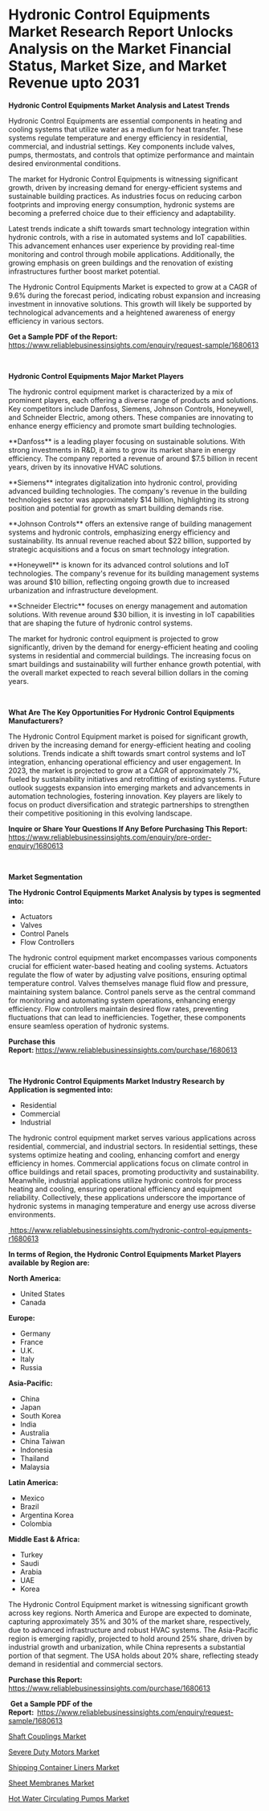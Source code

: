 <p><h1>Hydronic Control Equipments Market Research Report Unlocks Analysis on the Market Financial Status, Market Size, and Market Revenue upto 2031</h1></p><p><strong>Hydronic Control Equipments Market Analysis and Latest Trends</strong></p>
<p><p>Hydronic Control Equipments are essential components in heating and cooling systems that utilize water as a medium for heat transfer. These systems regulate temperature and energy efficiency in residential, commercial, and industrial settings. Key components include valves, pumps, thermostats, and controls that optimize performance and maintain desired environmental conditions. </p><p>The market for Hydronic Control Equipments is witnessing significant growth, driven by increasing demand for energy-efficient systems and sustainable building practices. As industries focus on reducing carbon footprints and improving energy consumption, hydronic systems are becoming a preferred choice due to their efficiency and adaptability. </p><p>Latest trends indicate a shift towards smart technology integration within hydronic controls, with a rise in automated systems and IoT capabilities. This advancement enhances user experience by providing real-time monitoring and control through mobile applications. Additionally, the growing emphasis on green buildings and the renovation of existing infrastructures further boost market potential. </p><p>The Hydronic Control Equipments Market is expected to grow at a CAGR of 9.6% during the forecast period, indicating robust expansion and increasing investment in innovative solutions. This growth will likely be supported by technological advancements and a heightened awareness of energy efficiency in various sectors.</p></p>
<p><strong>Get a Sample PDF of the Report:&nbsp;</strong> <a href="https://www.reliablebusinessinsights.com/enquiry/request-sample/1680613?utm_campaign=1109&utm_medium=2&utm_source=Github&utm_content=ia&utm_term=16122024&utm_id=hydronic-control-equipments">https://www.reliablebusinessinsights.com/enquiry/request-sample/1680613</a></p>
<p>&nbsp;</p>
<p><strong>Hydronic Control Equipments Major Market Players</strong></p>
<p><p>The hydronic control equipment market is characterized by a mix of prominent players, each offering a diverse range of products and solutions. Key competitors include Danfoss, Siemens, Johnson Controls, Honeywell, and Schneider Electric, among others. These companies are innovating to enhance energy efficiency and promote smart building technologies.</p><p>**Danfoss** is a leading player focusing on sustainable solutions. With strong investments in R&D, it aims to grow its market share in energy efficiency. The company reported a revenue of around $7.5 billion in recent years, driven by its innovative HVAC solutions.</p><p>**Siemens** integrates digitalization into hydronic control, providing advanced building technologies. The company's revenue in the building technologies sector was approximately $14 billion, highlighting its strong position and potential for growth as smart building demands rise.</p><p>**Johnson Controls** offers an extensive range of building management systems and hydronic controls, emphasizing energy efficiency and sustainability. Its annual revenue reached about $22 billion, supported by strategic acquisitions and a focus on smart technology integration.</p><p>**Honeywell** is known for its advanced control solutions and IoT technologies. The company's revenue for its building management systems was around $10 billion, reflecting ongoing growth due to increased urbanization and infrastructure development.</p><p>**Schneider Electric** focuses on energy management and automation solutions. With revenue around $30 billion, it is investing in IoT capabilities that are shaping the future of hydronic control systems.</p><p>The market for hydronic control equipment is projected to grow significantly, driven by the demand for energy-efficient heating and cooling systems in residential and commercial buildings. The increasing focus on smart buildings and sustainability will further enhance growth potential, with the overall market expected to reach several billion dollars in the coming years.</p></p>
<p>&nbsp;</p>
<p><strong>What Are The Key Opportunities For Hydronic Control Equipments Manufacturers?</strong></p>
<p><p>The Hydronic Control Equipment market is poised for significant growth, driven by the increasing demand for energy-efficient heating and cooling solutions. Trends indicate a shift towards smart control systems and IoT integration, enhancing operational efficiency and user engagement. In 2023, the market is projected to grow at a CAGR of approximately 7%, fueled by sustainability initiatives and retrofitting of existing systems. Future outlook suggests expansion into emerging markets and advancements in automation technologies, fostering innovation. Key players are likely to focus on product diversification and strategic partnerships to strengthen their competitive positioning in this evolving landscape.</p></p>
<p><strong>Inquire or Share Your Questions If Any Before Purchasing This Report:</strong> <a href="https://www.reliablebusinessinsights.com/enquiry/pre-order-enquiry/1680613?utm_campaign=1109&utm_medium=2&utm_source=Github&utm_content=ia&utm_term=16122024&utm_id=hydronic-control-equipments">https://www.reliablebusinessinsights.com/enquiry/pre-order-enquiry/1680613</a></p>
<p>&nbsp;</p>
<p><strong>Market Segmentation</strong></p>
<p><strong>The Hydronic Control Equipments Market Analysis by types is segmented into:</strong></p>
<p><ul><li>Actuators</li><li>Valves</li><li>Control Panels</li><li>Flow Controllers</li></ul></p>
<p><p>The hydronic control equipment market encompasses various components crucial for efficient water-based heating and cooling systems. Actuators regulate the flow of water by adjusting valve positions, ensuring optimal temperature control. Valves themselves manage fluid flow and pressure, maintaining system balance. Control panels serve as the central command for monitoring and automating system operations, enhancing energy efficiency. Flow controllers maintain desired flow rates, preventing fluctuations that can lead to inefficiencies. Together, these components ensure seamless operation of hydronic systems.</p></p>
<p><strong>Purchase this Report:&nbsp;</strong><a href="https://www.reliablebusinessinsights.com/purchase/1680613?utm_campaign=1109&utm_medium=2&utm_source=Github&utm_content=ia&utm_term=16122024&utm_id=hydronic-control-equipments">https://www.reliablebusinessinsights.com/purchase/1680613</a></p>
<p>&nbsp;</p>
<p><strong>The Hydronic Control Equipments Market Industry Research by Application is segmented into:</strong></p>
<p><ul><li>Residential</li><li>Commercial</li><li>Industrial</li></ul></p>
<p><p>The hydronic control equipment market serves various applications across residential, commercial, and industrial sectors. In residential settings, these systems optimize heating and cooling, enhancing comfort and energy efficiency in homes. Commercial applications focus on climate control in office buildings and retail spaces, promoting productivity and sustainability. Meanwhile, industrial applications utilize hydronic controls for process heating and cooling, ensuring operational efficiency and equipment reliability. Collectively, these applications underscore the importance of hydronic systems in managing temperature and energy use across diverse environments.</p></p>
<p><a href="https://www.reliablebusinessinsights.com/hydronic-control-equipments-r1680613?utm_campaign=1109&utm_medium=2&utm_source=Github&utm_content=ia&utm_term=16122024&utm_id=hydronic-control-equipments">&nbsp;https://www.reliablebusinessinsights.com/hydronic-control-equipments-r1680613</a></p>
<p><strong>In terms of Region, the Hydronic Control Equipments Market Players available by Region are:</strong></p>
<p>
    <p> <strong> North America: </strong>
        <ul>
            <li>United States</li>
            <li>Canada</li>
        </ul>
        </p> 
    <p> <strong> Europe: </strong>
        <ul>
            <li>Germany</li>
            <li>France</li>
            <li>U.K.</li>
            <li>Italy</li>
            <li>Russia</li>
        </ul>
        </p> 
    <p> <strong> Asia-Pacific: </strong>
        <ul>
            <li>China</li>
            <li>Japan</li>
            <li>South Korea</li>
            <li>India</li>
            <li>Australia</li>
            <li>China Taiwan</li>
            <li>Indonesia</li>
            <li>Thailand</li>
            <li>Malaysia</li>
        </ul>
        </p> 
    <p> <strong> Latin America: </strong>
        <ul>
            <li>Mexico</li>
            <li>Brazil</li>
            <li>Argentina Korea</li>
            <li>Colombia</li>
        </ul>
        </p> 
    <p> <strong> Middle East & Africa: </strong>
        <ul>
            <li>Turkey</li>
            <li>Saudi</li>
            <li>Arabia</li>
            <li>UAE</li>
            <li>Korea</li>
        </ul>
    </p>
    </p>
<p><p>The Hydronic Control Equipment market is witnessing significant growth across key regions. North America and Europe are expected to dominate, capturing approximately 35% and 30% of the market share, respectively, due to advanced infrastructure and robust HVAC systems. The Asia-Pacific region is emerging rapidly, projected to hold around 25% share, driven by industrial growth and urbanization, while China represents a substantial portion of that segment. The USA holds about 20% share, reflecting steady demand in residential and commercial sectors.</p></p>
<p><strong>Purchase this Report: </strong><a href="https://www.reliablebusinessinsights.com/purchase/1680613?utm_campaign=1109&utm_medium=2&utm_source=Github&utm_content=ia&utm_term=16122024&utm_id=hydronic-control-equipments">https://www.reliablebusinessinsights.com/purchase/1680613</a></p>
<p>&nbsp;<strong>Get a Sample PDF of the Report:&nbsp;&nbsp;</strong><a href="https://www.reliablebusinessinsights.com/enquiry/request-sample/1680613?utm_campaign=1109&utm_medium=2&utm_source=Github&utm_content=ia&utm_term=16122024&utm_id=hydronic-control-equipments">https://www.reliablebusinessinsights.com/enquiry/request-sample/1680613</a></p>
<p><strong></strong></p>
<p><p><a href="https://www.linkedin.com/pulse/acomprehensive-analysis-onthe-sizedynamicsand-expected-development-7qoje?utm_campaign=1109&utm_medium=2&utm_source=Github&utm_content=ia&utm_term=16122024&utm_id=hydronic-control-equipments">Shaft Couplings Market</a></p><p><a href="https://www.linkedin.com/pulse/severe-duty-motors-market-investigation-industry-evolution-j54ie?utm_campaign=1109&utm_medium=2&utm_source=Github&utm_content=ia&utm_term=16122024&utm_id=hydronic-control-equipments">Severe Duty Motors Market</a></p><p><a href="https://www.linkedin.com/pulse/exploring-growth-potential-shipping-container-liners-market-sfyee?utm_campaign=1109&utm_medium=2&utm_source=Github&utm_content=ia&utm_term=16122024&utm_id=hydronic-control-equipments">Shipping Container Liners Market</a></p><p><a href="https://www.linkedin.com/pulse/f-my-mkt-intel-xkfif?utm_campaign=1109&utm_medium=2&utm_source=Github&utm_content=ia&utm_term=16122024&utm_id=hydronic-control-equipments">Sheet Membranes Market</a></p><p><a href="https://github.com/mcfred89/Market-Research-Report-List-1/blob/main/hot-water-circulating-pumps-market.md?utm_campaign=1109&utm_medium=2&utm_source=Github&utm_content=ia&utm_term=16122024&utm_id=hydronic-control-equipments">Hot Water Circulating Pumps Market</a></p></p>